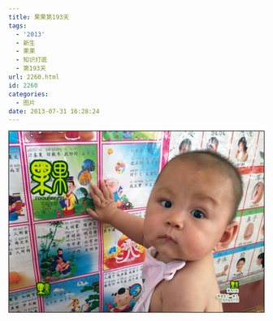 ```yaml
---
title: 果果第193天
tags:
  - '2013'
  - 新生
  - 果果
  - 知识打底
  - 第193天
url: 2260.html
id: 2260
categories:
  - 图片
date: 2013-07-31 16:28:24
---
```


[![](/images/uploads/2013/07/果果诞生第193天.jpg "果果诞生第193天")](/images/uploads/2013/07/果果诞生第193天.jpg)